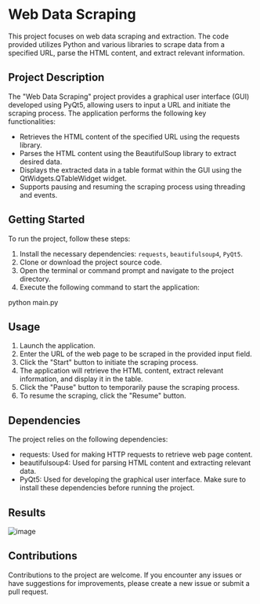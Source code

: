 # Web Data Scraping

This project focuses on web data scraping and extraction. The code provided utilizes Python and various libraries to scrape data from a specified URL, parse the HTML content, and extract relevant information.

## Project Description

The "Web Data Scraping" project provides a graphical user interface (GUI) developed using PyQt5, allowing users to input a URL and initiate the scraping process. The application performs the following key functionalities:

- Retrieves the HTML content of the specified URL using the requests library.
- Parses the HTML content using the BeautifulSoup library to extract desired data.
- Displays the extracted data in a table format within the GUI using the QtWidgets.QTableWidget widget.
- Supports pausing and resuming the scraping process using threading and events.

## Getting Started

To run the project, follow these steps:

1. Install the necessary dependencies: `requests`, `beautifulsoup4`, `PyQt5`.
2. Clone or download the project source code.
3. Open the terminal or command prompt and navigate to the project directory.
4. Execute the following command to start the application:

python main.py

## Usage
1. Launch the application.
2. Enter the URL of the web page to be scraped in the provided input field.
3. Click the "Start" button to initiate the scraping process.
4. The application will retrieve the HTML content, extract relevant information, and display it in the table.
5. Click the "Pause" button to temporarily pause the scraping process.
6. To resume the scraping, click the "Resume" button.

## Dependencies
The project relies on the following dependencies:

- requests: Used for making HTTP requests to retrieve web page content.
- beautifulsoup4: Used for parsing HTML content and extracting relevant data.
- PyQt5: Used for developing the graphical user interface.
Make sure to install these dependencies before running the project.

## Results

![image](https://github.com/TanNguyen0108/Data-Project/assets/109364182/bf0a923b-34f7-4fd3-a5bd-32fc70b80e41)


## Contributions
Contributions to the project are welcome. If you encounter any issues or have suggestions for improvements, please create a new issue or submit a pull request.
